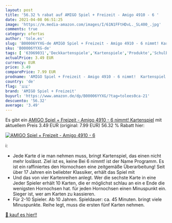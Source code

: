 ```yaml
---
layout: post
title: '56.32 % rabat auf AMIGO Spiel + Freizeit - Amigo 4910 - 6 '
date: 2021-04-08 06:51:25
image: 'https://m.media-amazon.com/images/I/61N1FFtHDvL._SL400_.jpg'
comments: true
category: ofertas
author: 'tole.es'
slug: 'B00006YYXG-de AMIGO Spiel + Freizeit - Amigo 4910 - 6 nimmt! Kartenspiel'
sku: 'B00006YYXG-de'
tags: [ '63969031','Deckkartenspiele','Kartenspiele','Produkte','Schulbedarf','Spiele','Spielzeug','Unsere Besten','amigo spiel + freizeit', ]
actualPrice: 3.49 EUR
currency: EUR
price: 3.49
comparePrice: 7.99 EUR
prodname: 'AMIGO Spiel + Freizeit - Amigo 4910 - 6 nimmt!  Kartenspiel'
country: 'de'
flag: '🇩🇪'
brand: 'AMIGO Spiel + Freizeit'
buyurl: 'https://www.amazon.de/dp/B00006YYXG/?tag=tolees0ca-21'
descuento: '56.32'
average: '3.49'
---
```


Es gibt ein [AMIGO Spiel + Freizeit - Amigo 4910 - 6 nimmt!  Kartenspiel](https://www.amazon.de/dp/B00006YYXG/?tag=tolees0ca-21) mit aktuellem Preis 3.49 EUR (original: 7.99 EUR) 56.32 % Rabatt hier:

[![AMIGO Spiel + Freizeit - Amigo 4910 - 6 ](https://m.media-amazon.com/images/I/61N1FFtHDvL._SL400_.jpg)](https://www.amazon.de/dp/B00006YYXG/?tag=tolees0ca-21)

ℹ️:

- Jede Karte d ie man nehmen muss, bringt Kartenspiel, das einen nicht mehr loslässt. Ziel ist es, keine Bei 6 nimmt! ist der Name Programm. Es ist ein raffiniertes den Hornochsen eine zeitgemäße Überarbeitung! Seit über 17 Jahren ein beliebter Klassiker, erhält das Spiel mit
- Und das von vier Kartenreihen anlegt. Wer die sechste Karte in eine Jeder Spieler erhält 10 Karten, die er möglichst schlau an ein e Ende die wenigsten Hornochsen hat. für jeden Hornochsen einen Minuspunkt ein. Sieger ist, wer am Karten zu kassieren.
- Für 2-10 Spieler. Ab 10 Jahren. Spieldauer: ca. 45 Minuten. bringt viele Minuspunkte. Reihe legt, muss die ersten fünf Karten nehmen.

[🛒 kauf es hier!!](https://www.amazon.de/dp/B00006YYXG/?tag=tolees0ca-21)
